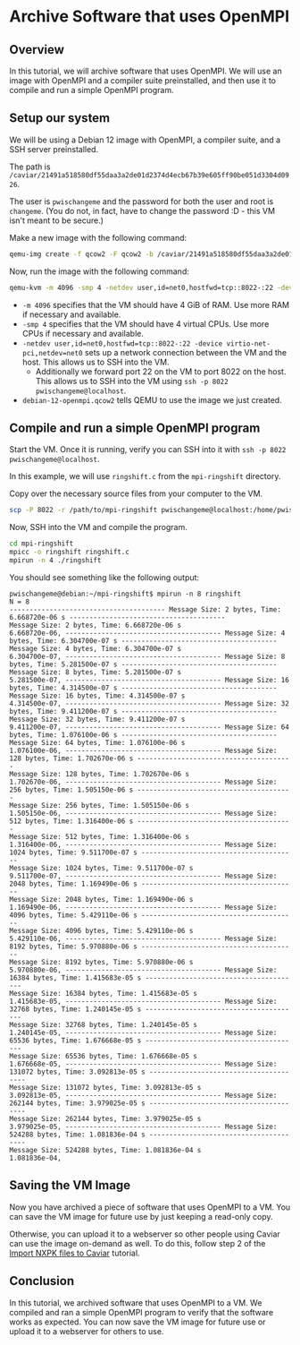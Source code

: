 # Archive Software that uses OpenMPI

## Overview

In this tutorial, we will archive software that uses OpenMPI.
We will use an image with OpenMPI and a compiler suite preinstalled, and then use it to compile and run a simple OpenMPI program.

## Setup our system

We will be using a Debian 12 image with OpenMPI, a compiler suite, and a SSH server preinstalled.

The path is `/caviar/21491a518580df55daa3a2de01d2374d4ecb67b39e605ff90be051d3304d0926`.

The user is `pwischangeme` and the password for both the user and root is `changeme`.
(You do not, in fact, have to change the password :D - this VM isn't meant to be secure.)

Make a new image with the following command:

```bash
qemu-img create -f qcow2 -F qcow2 -b /caviar/21491a518580df55daa3a2de01d2374d4ecb67b39e605ff90be051d3304d0926 debian-12-openmpi.qcow2
```

Now, run the image with the following command:

```bash
qemu-kvm -m 4096 -smp 4 -netdev user,id=net0,hostfwd=tcp::8022-:22 -device virtio-net-pci,netdev=net0 debian-12-openmpi.qcow2
```
- `-m 4096` specifies that the VM should have 4 GiB of RAM. Use more RAM if necessary and available.
- `-smp 4` specifies that the VM should have 4 virtual CPUs. Use more CPUs if necessary and available.
- `-netdev user,id=net0,hostfwd=tcp::8022-:22 -device virtio-net-pci,netdev=net0` sets up a network connection between the VM and the host. This allows us to SSH into the VM.
  - Additionally we forward port 22 on the VM to port 8022 on the host. This allows us to SSH into the VM using `ssh -p 8022 pwischangeme@localhost`.
- `debian-12-openmpi.qcow2` tells QEMU to use the image we just created.

## Compile and run a simple OpenMPI program

Start the VM.
Once it is running, verify you can SSH into it with `ssh -p 8022 pwischangeme@localhost`.

In this example, we will use `ringshift.c` from the `mpi-ringshift` directory.

Copy over the necessary source files from your computer to the VM.
```bash
scp -P 8022 -r /path/to/mpi-ringshift pwischangeme@localhost:/home/pwischangeme
```

Now, SSH into the VM and compile the program.
```bash
cd mpi-ringshift
mpicc -o ringshift ringshift.c
mpirun -n 4 ./ringshift
```

You should see something like the following output:
```
pwischangeme@debian:~/mpi-ringshift$ mpirun -n 8 ringshift
N = 8
--------------------------------------- Message Size: 2 bytes, Time: 6.668720e-06 s ---------------------------------------
Message Size: 2 bytes, Time: 6.668720e-06 s
6.668720e-06, --------------------------------------- Message Size: 4 bytes, Time: 6.304700e-07 s ---------------------------------------
Message Size: 4 bytes, Time: 6.304700e-07 s
6.304700e-07, --------------------------------------- Message Size: 8 bytes, Time: 5.281500e-07 s ---------------------------------------
Message Size: 8 bytes, Time: 5.281500e-07 s
5.281500e-07, --------------------------------------- Message Size: 16 bytes, Time: 4.314500e-07 s ---------------------------------------
Message Size: 16 bytes, Time: 4.314500e-07 s
4.314500e-07, --------------------------------------- Message Size: 32 bytes, Time: 9.411200e-07 s ---------------------------------------
Message Size: 32 bytes, Time: 9.411200e-07 s
9.411200e-07, --------------------------------------- Message Size: 64 bytes, Time: 1.076100e-06 s ---------------------------------------
Message Size: 64 bytes, Time: 1.076100e-06 s
1.076100e-06, --------------------------------------- Message Size: 128 bytes, Time: 1.702670e-06 s ---------------------------------------
Message Size: 128 bytes, Time: 1.702670e-06 s
1.702670e-06, --------------------------------------- Message Size: 256 bytes, Time: 1.505150e-06 s ---------------------------------------
Message Size: 256 bytes, Time: 1.505150e-06 s
1.505150e-06, --------------------------------------- Message Size: 512 bytes, Time: 1.316400e-06 s ---------------------------------------
Message Size: 512 bytes, Time: 1.316400e-06 s
1.316400e-06, --------------------------------------- Message Size: 1024 bytes, Time: 9.511700e-07 s ---------------------------------------
Message Size: 1024 bytes, Time: 9.511700e-07 s
9.511700e-07, --------------------------------------- Message Size: 2048 bytes, Time: 1.169490e-06 s ---------------------------------------
Message Size: 2048 bytes, Time: 1.169490e-06 s
1.169490e-06, --------------------------------------- Message Size: 4096 bytes, Time: 5.429110e-06 s ---------------------------------------
Message Size: 4096 bytes, Time: 5.429110e-06 s
5.429110e-06, --------------------------------------- Message Size: 8192 bytes, Time: 5.970880e-06 s ---------------------------------------
Message Size: 8192 bytes, Time: 5.970880e-06 s
5.970880e-06, --------------------------------------- Message Size: 16384 bytes, Time: 1.415683e-05 s ---------------------------------------
Message Size: 16384 bytes, Time: 1.415683e-05 s
1.415683e-05, --------------------------------------- Message Size: 32768 bytes, Time: 1.240145e-05 s ---------------------------------------
Message Size: 32768 bytes, Time: 1.240145e-05 s
1.240145e-05, --------------------------------------- Message Size: 65536 bytes, Time: 1.676668e-05 s ---------------------------------------
Message Size: 65536 bytes, Time: 1.676668e-05 s
1.676668e-05, --------------------------------------- Message Size: 131072 bytes, Time: 3.092813e-05 s ---------------------------------------
Message Size: 131072 bytes, Time: 3.092813e-05 s
3.092813e-05, --------------------------------------- Message Size: 262144 bytes, Time: 3.979025e-05 s ---------------------------------------
Message Size: 262144 bytes, Time: 3.979025e-05 s
3.979025e-05, --------------------------------------- Message Size: 524288 bytes, Time: 1.081836e-04 s ---------------------------------------
Message Size: 524288 bytes, Time: 1.081836e-04 s
1.081836e-04,
```

## Saving the VM Image

Now you have archived a piece of software that uses OpenMPI to a VM.
You can save the VM image for future use by just keeping a read-only copy.

Otherwise, you can upload it to a webserver so other people using Caviar can use the image on-demand as well.
To do this, follow step 2 of the [Import NXPK files to Caviar](./import-nxpk.md) tutorial.

## Conclusion

In this tutorial, we archived software that uses OpenMPI to a VM.
We compiled and ran a simple OpenMPI program to verify that the software works as expected.
You can now save the VM image for future use or upload it to a webserver for others to use.
